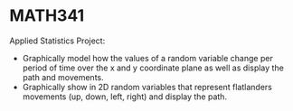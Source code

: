 # MATH341

Applied Statistics Project:

- Graphically model how the values of a random variable change per period of time over the x and y coordinate plane as well as display the path and movements.
- Graphically show in 2D random variables that represent flatlanders movements (up, down, left, right) and display the path.
